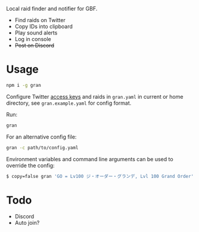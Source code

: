 Local raid finder and notifier for GBF.

* Find raids on Twitter
* Copy IDs into clipboard
* Play sound alerts
* Log in console
* ~~Post on Discord~~

# Usage

```sh
npm i -g gran
```

Configure Twitter [access keys](https://apps.twitter.com/) and raids in `gran.yaml` in current or home directory, see `gran.example.yaml` for config format.

Run:

```sh
gran
```

For an alternative config file:

```sh
gran -c path/to/config.yaml
```

Environment variables and command line arguments can be used to override the config:

```sh
$ copy=false gran 'GO = Lv100 ジ・オーダー・グランデ, Lvl 100 Grand Order' ...
```

# Todo

* Discord
* Auto join?
